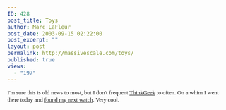 ```yaml
---
ID: 428
post_title: Toys
author: Marc LaFleur
post_date: 2003-09-15 02:22:00
post_excerpt: ""
layout: post
permalink: http://massivescale.com/toys/
published: true
views:
  - "197"
---
```

<FONT face=Verdana size=2>I'm sure this is old news to most, but I don't frequent </FONT><A href="http://www.thinkgeek.com/"><FONT face=Verdana size=2>ThinkGeek</FONT></A><FONT face=Verdana size=2> to often. On a whim I went there today and </FONT><A href="http://www.thinkgeek.com/gadgets/watches/5eec/"><FONT face=Verdana size=2>found my next watch</FONT></A><FONT face=Verdana size=2>. Very cool.</FONT>